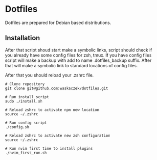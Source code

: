 # Dotfiles
Dotfiles are prepared for Debian based distributions.

## Installation

After that script shoud start make a symbolic links, script should check if you already have some config files for zsh, tmux. If you have config files script will make a backup with add to name .dotfiles_backup suffix. After that will make a symbolic link to standard locations of config files.

After that you should reload your .zshrc file. 

```
# Clone repository
git clone git@github.com:waskaczek/dotfiles.git

# Run install script
sudo ./install.sh

# Reload zshrc to activate npm new location
source ~/.zshrc

# Run config script
./config.sh

# Reload zshrc to activate new zsh configuration
source ~/.zshrc

# Run nvim first time to install plugins
./nvim_first_run.sh
```
